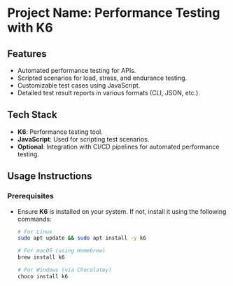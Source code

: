 # Project Name: Performance Testing with K6

## Features
- Automated performance testing for APIs.
- Scripted scenarios for load, stress, and endurance testing.
- Customizable test cases using JavaScript.
- Detailed test result reports in various formats (CLI, JSON, etc.).

## Tech Stack
- **K6**: Performance testing tool.
- **JavaScript**: Used for scripting test scenarios.
- **Optional**: Integration with CI/CD pipelines for automated performance testing.

## Usage Instructions

### Prerequisites
- Ensure **K6** is installed on your system. If not, install it using the following commands:
  ```bash
  # For Linux
  sudo apt update && sudo apt install -y k6
  
  # For macOS (using Homebrew)
  brew install k6
  
  # For Windows (via Chocolatey)
  choco install k6
